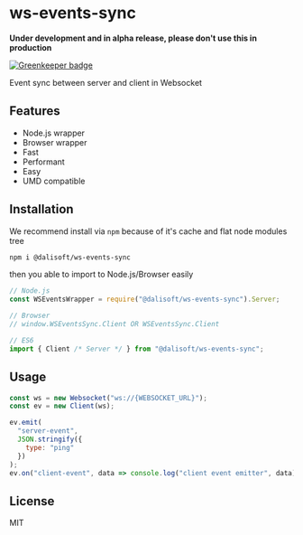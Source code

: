 # ws-events-sync

**Under development and in alpha release, please don't use this in production**

[![Greenkeeper badge](https://badges.greenkeeper.io/dalisoft/ws-events-sync.svg)](https://greenkeeper.io/)

Event sync between server and client in Websocket

## Features

- Node.js wrapper
- Browser wrapper
- Fast
- Performant
- Easy
- UMD compatible

## Installation

We recommend install via `npm` because of it's cache and flat node modules tree

```bash
npm i @dalisoft/ws-events-sync
```

then you able to import to Node.js/Browser easily

```js
// Node.js
const WSEventsWrapper = require("@dalisoft/ws-events-sync").Server;

// Browser
// window.WSEventsSync.Client OR WSEventsSync.Client

// ES6
import { Client /* Server */ } from "@dalisoft/ws-events-sync";
```

## Usage

```js
const ws = new Websocket("ws://{WEBSOCKET_URL}");
const ev = new Client(ws);

ev.emit(
  "server-event",
  JSON.stringify({
    type: "ping"
  })
);
ev.on("client-event", data => console.log("client event emitter", data));
```

## License

MIT
